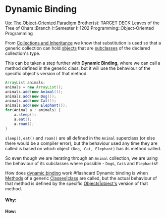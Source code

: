 # Dynamic Binding

Up: [The Object-Oriented Paradigm](the_object-oriented_paradigm)
Brother(s):
TARGET DECK
Leaves of the Tree of Ohara::Branch I::Semester I::1202 Programming::Object-Oriented Programming

From [Collections and Inheritance](collections_and_inheritance) we know that substitution is used so that a generic collection can hold [objects](objects) that are [subclasses](subclasses) of the declared collection's type.

This can be taken a step further with **Dynamic Binding**, where we can call a method defined in the generic class, but it will use the behaviour of the specific object's version of that method.

```java
ArrayList animals;
animals = new ArrayList();
animals.add(new Animal()); 
animals.add(new Dog()); 
animals.add(new Cat()); 
animals.add(new Elephant()); 
for(Animal a : animals) {
	a.sleep(); 
	a.eat(); 
	a.roam();
}
```

`sleep()`, `eat()` and `roam()` are all defined in the `Animal` superclass (or else there would be a compiler error), but the behaviour used any time they are called is based on which object `(Dog, Cat, Elephant)` has its method called.

So even though we are iterating through an `Animal` collection, we are using the behaviour of its subclasses where possible - `Dog`s, `Cat`s and `Elephant`s!!

How does [dynamic binding](dynamic_binding) work #flashcard 
Dynamic binding is when [Methods](methods) of a generic [Classes|class](classes|class) are called, but the actual behaviour of that method is defined by the specific [Objects|object's](objects|object's) version of that method.
<!--ID: 1705184914910-->




































#### Why:
#### How:









